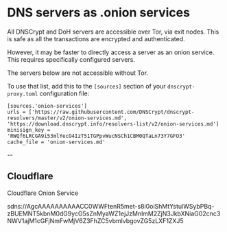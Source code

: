 # DNS servers as .onion services

All DNSCrypt and DoH servers are accessible over Tor, via exit nodes.
This is safe as all the transactions are encrypted and authenticated.

However, it may be faster to directly access a server as an onion
service. This requires specifically configured servers.

The servers below are not accessible without Tor.

To use that list, add this to the `[sources]` section of your
`dnscrypt-proxy.toml` configuration file:

    [sources.'onion-services']
    urls = ['https://raw.githubusercontent.com/DNSCrypt/dnscrypt-resolvers/master/v2/onion-services.md', 'https://download.dnscrypt.info/resolvers-list/v2/onion-services.md']
    minisign_key = 'RWQf6LRCGA9i53mlYecO4IzT51TGPpvWucNSCh1CBM0QTaLn73Y7GFO3'
    cache_file = 'onion-services.md'

--

## Cloudflare

Cloudflare Onion Service

sdns://AgcAAAAAAAAAACC0WWFtenR5met-s8i0oiShMtYstulWSybPBq-zBUEMNT5kbnM0dG9ycG5sZnMyaWZ1ejJzMnlmM2ZjN3JkbXNiaG02cnc3NWV1ajM1cGFjNmFwMjV6Z3FhZC5vbmlvbgovZG5zLXF1ZXJ5
